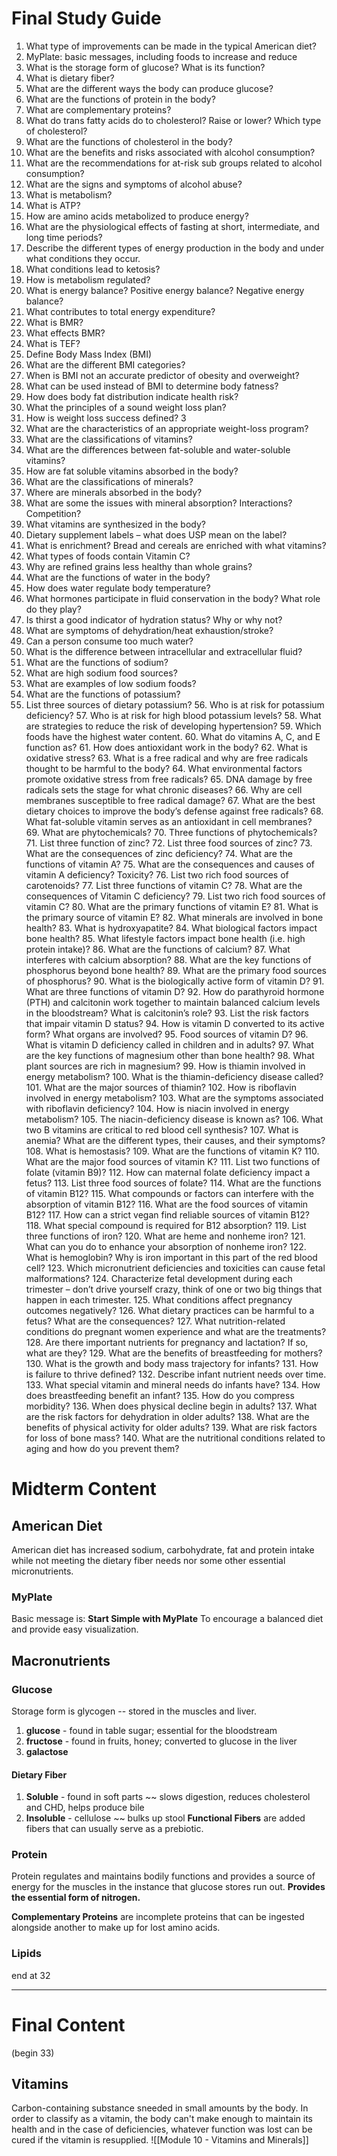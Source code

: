 # Final Study Guide
1. What type of improvements can be made in the typical American diet? 
2. MyPlate: basic messages, including foods to increase and reduce 
3. What is the storage form of glucose? What is its function? 
4. What is dietary fiber? 
5. What are the different ways the body can produce glucose? 
6. What are the functions of protein in the body? 
7. What are complementary proteins? 
8. What do trans fatty acids do to cholesterol? Raise or lower? Which type of cholesterol? 
9. What are the functions of cholesterol in the body? 
10. What are the benefits and risks associated with alcohol consumption? 
11. What are the recommendations for at-risk sub groups related to alcohol consumption? 
12. What are the signs and symptoms of alcohol abuse? 
13. What is metabolism? 
14. What is ATP? 
15. How are amino acids metabolized to produce energy? 
16. What are the physiological effects of fasting at short, intermediate, and long time periods? 
17. Describe the different types of energy production in the body and under what conditions they occur. 
18. What conditions lead to ketosis? 
19. How is metabolism regulated? 
20. What is energy balance? Positive energy balance? Negative energy balance? 
21. What contributes to total energy expenditure? 
22. What is BMR? 
23. What effects BMR? 
24. What is TEF? 
25. Define Body Mass Index (BMI) 
26. What are the different BMI categories? 
27. When is BMI not an accurate predictor of obesity and overweight?
28. What can be used instead of BMI to determine body fatness? 
29. How does body fat distribution indicate health risk? 
30. What the principles of a sound weight loss plan? 
31. How is weight loss success defined? 3
32. What are the characteristics of an appropriate weight-loss program? 
33. What are the classifications of vitamins? 
34. What are the differences between fat-soluble and water-soluble vitamins? 
35. How are fat soluble vitamins absorbed in the body? 
36. What are the classifications of minerals? 
37. Where are minerals absorbed in the body? 
38. What are some the issues with mineral absorption? Interactions? Competition? 
39. What vitamins are synthesized in the body? 
40. Dietary supplement labels – what does USP mean on the label? 
41. What is enrichment? Bread and cereals are enriched with what vitamins? 
42. What types of foods contain Vitamin C? 
43. Why are refined grains less healthy than whole grains? 
44. What are the functions of water in the body? 
45. How does water regulate body temperature? 
46. What hormones participate in fluid conservation in the body? What role do they play? 
47. Is thirst a good indicator of hydration status? Why or why not? 
48. What are symptoms of dehydration/heat exhaustion/stroke? 
49. Can a person consume too much water? 
50. What is the difference between intracellular and extracellular fluid? 
51. What are the functions of sodium? 
52. What are high sodium food sources? 
53. What are examples of low sodium foods?
54. What are the functions of potassium? 
55. List three sources of dietary potassium? 56. Who is at risk for potassium deficiency? 57. Who is at risk for high blood potassium levels? 58. What are strategies to reduce the risk of developing hypertension? 59. Which foods have the highest water content. 60. What do vitamins A, C, and E function as? 61. How does antioxidant work in the body? 62. What is oxidative stress? 63. What is a free radical and why are free radicals thought to be harmful to the body? 64. What environmental factors promote oxidative stress from free radicals? 65. DNA damage by free radicals sets the stage for what chronic diseases? 66. Why are cell membranes susceptible to free radical damage? 67. What are the best dietary choices to improve the body’s defense against free radicals? 68. What fat-soluble vitamin serves as an antioxidant in cell membranes? 69. What are phytochemicals? 70. Three functions of phytochemicals? 71. List three function of zinc? 72. List three food sources of zinc? 73. What are the consequences of zinc deficiency? 74. What are the functions of vitamin A? 75. What are the consequences and causes of vitamin A deficiency? Toxicity? 76. List two rich food sources of carotenoids? 77. List three functions of vitamin C? 78. What are the consequences of Vitamin C deficiency? 79. List two rich food sources of vitamin C? 80. What are the primary functions of vitamin E? 81. What is the primary source of vitamin E? 82. What minerals are involved in bone health? 83. What is hydroxyapatite? 84. What biological factors impact bone health? 85. What lifestyle factors impact bone health (i.e. high protein intake)? 86. What are the functions of calcium? 87. What interferes with calcium absorption? 88. What are the key functions of phosphorus beyond bone health? 89. What are the primary food sources of phosphorus? 90. What is the biologically active form of vitamin D? 91. What are three functions of vitamin D? 92. How do parathyroid hormone (PTH) and calcitonin work together to maintain balanced calcium levels in the bloodstream? What is calcitonin’s role? 93. List the risk factors that impair vitamin D status? 94. How is vitamin D converted to its active form? What organs are involved? 95. Food sources of vitamin D? 96. What is vitamin D deficiency called in children and in adults? 97. What are the key functions of magnesium other than bone health? 98. What plant sources are rich in magnesium? 99. How is thiamin involved in energy metabolism? 100. What is the thiamin-deficiency disease called? 101. What are the major sources of thiamin? 102. How is riboflavin involved in energy metabolism? 103. What are the symptoms associated with riboflavin deficiency? 104. How is niacin involved in energy metabolism? 105. The niacin-deficiency disease is known as? 106. What two B vitamins are critical to red blood cell synthesis? 107. What is anemia? What are the different types, their causes, and their symptoms? 108. What is hemostasis? 109. What are the functions of vitamin K? 110. What are the major food sources of vitamin K? 111. List two functions of folate (vitamin B9)? 112. How can maternal folate deficiency impact a fetus? 113. List three food sources of folate? 114. What are the functions of vitamin B12? 115. What compounds or factors can interfere with the absorption of vitamin B12? 116. What are the food sources of vitamin B12? 117. How can a strict vegan find reliable sources of vitamin B12? 118. What special compound is required for B12 absorption? 119. List three functions of iron? 120. What are heme and nonheme iron? 121. What can you do to enhance your absorption of nonheme iron? 122. What is hemoglobin? Why is iron important in this part of the red blood cell? 123. Which micronutrient deficiencies and toxicities can cause fetal malformations? 124. Characterize fetal development during each trimester – don’t drive yourself crazy, think of one or two big things that happen in each trimester. 125. What conditions affect pregnancy outcomes negatively? 126. What dietary practices can be harmful to a fetus? What are the consequences? 127. What nutrition-related conditions do pregnant women experience and what are the treatments? 128. Are there important nutrients for pregnancy and lactation? If so, what are they? 129. What are the benefits of breastfeeding for mothers? 130. What is the growth and body mass trajectory for infants? 131. How is failure to thrive defined? 132. Describe infant nutrient needs over time. 133. What special vitamin and mineral needs do infants have? 134. How does breastfeeding benefit an infant? 135. How do you compress morbidity? 136. When does physical decline begin in adults? 137. What are the risk factors for dehydration in older adults? 138. What are the benefits of physical activity for older adults? 139. What are risk factors for loss of bone mass? 140. What are the nutritional conditions related to aging and how do you prevent them?
# Midterm Content
## American Diet
American diet has increased sodium, carbohydrate, fat and protein intake while not meeting the dietary fiber needs nor some other essential micronutrients. 
### MyPlate
Basic message is: **Start Simple with MyPlate** 
To encourage a balanced diet and provide easy visualization. 
## Macronutrients
### Glucose
Storage form is glycogen -- stored in the muscles and liver. 
1. **glucose** - found in table sugar; essential for the bloodstream
2. **fructose** - found in fruits, honey; converted to glucose in the liver
3. **galactose**
#### Dietary Fiber
1. **Soluble** - found in soft parts ~~ slows digestion, reduces cholesterol and CHD, helps produce bile
2. **Insoluble** - cellulose ~~ bulks up stool 
**Functional Fibers** are added fibers that can usually serve as a prebiotic.
### Protein
Protein regulates and maintains bodily functions and provides a source of energy for the muscles in the instance that glucose stores run out. 
**Provides the essential form of nitrogen.** 

**Complementary Proteins** are incomplete proteins that can be ingested alongside another to make up for lost amino acids. 
### Lipids

end at 32

---
# Final Content
(begin 33)
## Vitamins
Carbon-containing substance sneeded in small amounts by the body. In order to classify as a vitamin, the body can't make enough to maintain its health and in the case of deficiencies, whatever function was lost can be cured if the vitamin is resupplied. 
![[Module 10 - Vitamins and Minerals]]